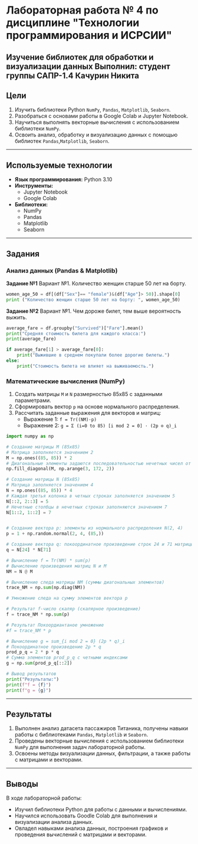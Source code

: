 # Лабораторная работа № 4 по дисциплине "Технологии программирования и ИСРСИИ"
**Изучение библиотек для обработки и визуализации данных**
Выполнил: студент группы САПР-1.4 Качурин Никита
---
## Цели
1. Изучить библиотеки Python `NumPy`, `Pandas`, `Matplotlib`, `Seaborn`.
2. Разобраться с основами работы в Google Colab и Jupyter Notebook.
3. Научиться выполнять векторные вычисления с использованием библиотеки `NumPy`.
4. Освоить анализ, обработку и визуализацию данных с помощью библиотек `Pandas`,`Matplotlib`, `Seaborn`.
---
## Используемые технологии
- **Язык программирования:** Python 3.10
- **Инструменты:**
  - Jupyter Notebook
  - Google Colab
- **Библиотеки:**
  - NumPy
  - Pandas
  - Matplotlib
  - Seaborn
---
## Задания
### Анализ данных (Pandas & Matplotlib)
**Задание №1**
Вариант №1. Количество женщин старше 50 лет на борту.
``` python
women_age_50 = df[(df["Sex"]== "female")&(df["Age"]> 50)].shape[0]
print ("Количество женщин старше 50 лет на борту: ", women_age_50)
```
**Задание №2**
Вариант №1. Чем дороже билет, тем выше вероятность выжить.
``` python
average_fare = df.groupby("Survived")["Fare"].mean()
print("Средняя стоимость билета для каждого класса:")
print(average_fare)

if average_fare[1] > average_fare[0]:
    print("Выжившие в среднем покупали более дорогие билеты.")
else:
    print("Стоимость билета не влияет на выживаемость.")
```
### Математические вычисления (NumPy)
1. Создать матрицы `M` и `N` размерностью 85x85 с заданными параметрами.
2. Сформировать вектор `p` на основе нормального распределения.
3. Рассчитать заданные выражения для векторов и матриц:
   - Выражение 1: `f = Tr((NM)·p)`
   - Выражение 2: `g = Σ (i=0 to 85) [i mod 2 = 0] · (2p ⊙ q)_i`
``` python
import numpy as np

# Создание матрицы M (85x85)
# Матрица заполняется значением 2
M = np.ones((85, 85)) * 2
# Диагональные элементы задаются последовательностью нечетных чисел от 3 до 171 включительно
np.fill_diagonal(M, np.arange(3, 172, 2))

# Создание матрицы N (85x85)
# Матрица заполняется значением 4
N = np.ones((85, 85)) * 4
# Каждая третья колонка в четных строках заполняется значением 5
N[::2, 2::3] = 5
# Нечетные столбцы в нечетных строках заполняются значением 7
N[1::2, 1::2] = 7


# Создание вектора p: элементы из нормального распределения N(2, 4)
p = 1 + np.random.normal(2, 4, (85,))

# Создание вектора q: покоординатное произведение строк 24 и 71 матрицы N
q = N[24] * N[71]

# Вычисление f = Tr(NM) * sum(p)
# Вычисление произведения матриц N и M
NM = N @ M

# Вычисление следа матрицы NM (суммы диагональных элементов)
trace_NM = np.sum(np.diag(NM))

# Умножение следа на сумму элементов вектора p

# Результат f-число скаляр (скалярное произведение)
f = trace_NM * np.sum(p) 

# Результат Покоордиантаное умножение 
#f = trace_NM * p

# Вычисление g = sum_{i mod 2 = 0} (2p * q)_i
# Покоординатное произведение 2p * q
prod_p_q = 2 * p * q
# Сумма элементов prod_p_q с четными индексами
g = np.sum(prod_p_q[::2])

# Вывод результатов
print("Результаты:")
print(f"f = {f}")
print(f"g = {g}")
```
---
## Результаты
1. Выполнен анализ датасета пассажиров Титаника, получены навыки работы с библиотеками `Pandas`, `Matplotlib` и `Seaborn`.
2. Проведены векторные вычисления с использованием библиотеки `NumPy` для выполнения задач лабораторной работы.
3. Освоены методы визуализации данных, фильтрации, а также работы с матрицами и векторами.
---
## Выводы
В ходе лабораторной работы:
- Изучил библиотеки Python для работы с данными и вычислениями.
- Научился использовать Goodle Colab для выполнения и визуализации анализа данных.
- Овладел навыками анализа данных, построения графиков и проведения вычислений с матрицами и векторами.
